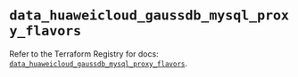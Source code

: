 # `data_huaweicloud_gaussdb_mysql_proxy_flavors`

Refer to the Terraform Registry for docs: [`data_huaweicloud_gaussdb_mysql_proxy_flavors`](https://registry.terraform.io/providers/huaweicloud/huaweicloud/1.71.1/docs/data-sources/gaussdb_mysql_proxy_flavors).

